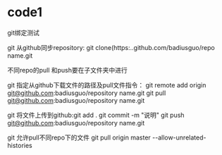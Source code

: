 # code1
git绑定测试

git 从github同步repository:
	      git clone(https:..github.com/badiusguo/repo name.git


不同repo的pull 和push要在子文件夹中进行
                  
git 指定从github下载文件的路径及pull文件指令：
                      git remote add origin git@github.com:badiusguo/repository name.git
                      git pull git@github.com:badiusguo/repository name.git


git 将文件上传到github:git add .
                      git commit -m "说明"
                      git push git@github.com:badiusguo/repository name.git
                      
                      
git 允许pull不同repo下的文件
                      git pull origin master --allow-unrelated-histories




